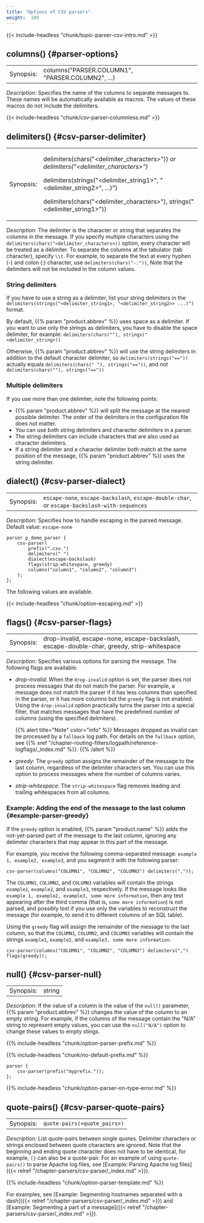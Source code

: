 ```yaml
---
title: "Options of CSV parsers"
weight:  100
---
```

<!-- DISCLAIMER: This file is based on the syslog-ng Open Source Edition documentation https://github.com/balabit/syslog-ng-ose-guides/commit/2f4a52ee61d1ea9ad27cb4f3168b95408fddfdf2 and is used under the terms of The syslog-ng Open Source Edition Documentation License. The file has been modified by Axoflow. -->

{{< include-headless "chunk/topic-parser-csv-intro.md" >}}

## columns() {#parser-options}

|           |                                                  |
| --------- | ------------------------------------------------ |
| Synopsis: | columns("PARSER.COLUMN1", "PARSER.COLUMN2", ...) |

*Description:* Specifies the name of the columns to separate messages to. These names will be automatically available as macros. The values of these macros do not include the delimiters.

{{< include-headless "chunk/csv-parser-columnless.md" >}}

## delimiters() {#csv-parser-delimiter}

<table>
<colgroup>
<col/>
<col/>
</colgroup>
<tbody>
<tr class="odd">
<td>Synopsis:</td>
<td><p>delimiters(chars("&lt;delimiter_characters&gt;")) <em>or delimiters("&lt;delimiter_characters&gt;")</em></p>
<p>delimiters(strings("&lt;delimiter_string1&gt;", "&lt;delimiter_string2&gt;", ...)")</p>
<p>delimiters(chars("&lt;delimiter_characters&gt;"), strings("&lt;delimiter_string1&gt;"))</p></td>
</tr>
</tbody>
</table>

*Description:* The delimiter is the character or string that separates the columns in the message. If you specify multiple characters using the `delimiters(chars("<delimiter_characters>))` option, every character will be treated as a delimiter. To separate the columns at the tabulator (tab character), specify `\\t`. For example, to separate the text at every hyphen (-) and colon (:) character, use `delimiters(chars("-:"))`, Note that the delimiters will not be included in the column values.

### String delimiters

If you have to use a string as a delimiter, list your string delimiters in the `delimiters(strings("<delimiter_string1>, "<delimiter_string2>> ...)")` format.

By default, {{% param "product.abbrev" %}} uses space as a delimiter. If you want to use only the strings as delimiters, you have to disable the space delimiter, for example: `delimiters(chars(""), strings("<delimiter_string>))`

Otherwise, {{% param "product.abbrev" %}} will use the string delimiters in addition to the default character delimiter, so `delimiters(strings("=="))` actually equals `delimiters(chars(" "), strings("=="))`, and not `delimiters(chars(""), strings("=="))`

### Multiple delimiters

If you use more than one delimiter, note the following points:

- {{% param "product.abbrev" %}} will split the message at the nearest possible delimiter. The order of the delimiters in the configuration file does not matter.
- You can use both string delimiters and character delimiters in a parser.
- The string delimiters can include characters that are also used as character delimiters.
- If a string delimiter and a character delimiter both match at the same position of the message, {{% param "product.abbrev" %}} uses the string delimiter.

## dialect() {#csv-parser-dialect}

|           |                                                 |
| --------- | ----------------------------------------------- |
| Synopsis: | `escape-none`, `escape-backslash`, `escape-double-char`, or `escape-backslash-with-sequences` |

*Description:* Specifies how to handle escaping in the parsed message. Default value: `escape-none`

```shell
parser p_demo_parser {
    csv-parser(
        prefix(".csv.")
        delimiters(" ")
        dialect(escape-backslash)
        flags(strip-whitespace, greedy)
        columns("column1", "column2", "column3")
    );
};
```

The following values are available.

{{< include-headless "chunk/option-escaping.md" >}}

## flags() {#csv-parser-flags}

|           |                                                                                           |
| --------- | ----------------------------------------------------------------------------------------- |
| Synopsis: | drop-invalid, escape-none, escape-backslash, escape-double-char, greedy, strip-whitespace |

*Description:* Specifies various options for parsing the message. The following flags are available:

- *drop-invalid*: When the `drop-invalid` option is set, the parser does not process messages that do not match the parser. For example, a message does not match the parser if it has less columns than specified in the parser, or it has more columns but the `greedy` flag is not enabled. Using the `drop-invalid` option practically turns the parser into a special filter, that matches messages that have the predefined number of columns (using the specified delimiters).

    {{% alert title="Note" color="info" %}}
Messages dropped as invalid can be processed by a `fallback` log path. For details on the `fallback` option, see {{% xref "/chapter-routing-filters/logpath/reference-logflags/_index.md" %}}.
    {{% /alert %}}

- *greedy*: The `greedy` option assigns the remainder of the message to the last column, regardless of the delimiter characters set. You can use this option to process messages where the number of columns varies.
- *strip-whitespace*: The `strip-whitespace` flag removes leading and trailing whitespaces from all columns.

### Example: Adding the end of the message to the last column {#example-parser-greedy}

If the `greedy` option is enabled, {{% param "product.name" %}} adds the not-yet-parsed part of the message to the last column, ignoring any delimiter characters that may appear in this part of the message.

For example, you receive the following comma-separated message: `example 1, example2, example3`, and you segment it with the following parser:

```shell
csv-parser(columns("COLUMN1", "COLUMN2", "COLUMN3") delimiters(","));
```

The `COLUMN1`, `COLUMN2`, and `COLUMN3` variables will contain the strings `example1`, `example2`, and `example3`, respectively. If the message looks like `example 1, example2, example3, some more information`, then any text appearing after the third comma (that is, `some more information`) is not parsed, and possibly lost if you use only the variables to reconstruct the message (for example, to send it to different columns of an SQL table).

Using the `greedy` flag will assign the remainder of the message to the last column, so that the `COLUMN1`, `COLUMN2`, and `COLUMN3` variables will contain the strings `example1`, `example2`, and `example3, some more information`.

```shell
csv-parser(columns("COLUMN1", "COLUMN2", "COLUMN3") delimiters(",") flags(greedy));
```

## null() {#csv-parser-null}

|           |        |
| --------- | ------ |
| Synopsis: | string |

*Description:* If the value of a column is the value of the `null()` parameter, {{% param "product.abbrev" %}} changes the value of the column to an empty string. For example, if the columns of the message contain the "N/A" string to represent empty values, you can use the `null("N/A")` option to change these values to empty stings.

{{% include-headless "chunk/option-parser-prefix.md" %}}

{{% include-headless "chunk/no-default-prefix.md" %}}

```shell
parser {
    csv-parser(prefix("myprefix."));
};
```

{{% include-headless "chunk/option-parser-on-type-error.md" %}}

## quote-pairs() {#csv-parser-quote-pairs}

|           |                                 |
| --------- | ------------------------------- |
| Synopsis: | `quote-pairs(<quote_pairs>)` |

*Description:* List quote-pairs between single quotes. Delimiter characters or strings enclosed between quote characters are ignored. Note that the beginning and ending quote character does not have to be identical, for example, `[}` can also be a quote-pair. For an example of using `quote-pairs()` to parse Apache log files, see [Example: Parsing Apache log files]({{< relref "/chapter-parsers/csv-parser/_index.md" >}}).

{{% include-headless "chunk/option-parser-template.md" %}}

For examples, see [Example: Segmenting hostnames separated with a dash]({{< relref "/chapter-parsers/csv-parser/_index.md" >}}) and [Example: Segmenting a part of a message]({{< relref "/chapter-parsers/csv-parser/_index.md" >}}).
